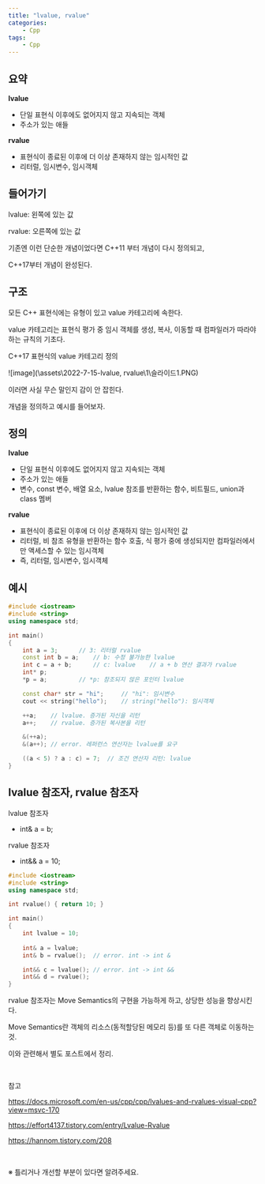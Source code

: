 ```yaml
---
title: "lvalue, rvalue"
categories:	
    - Cpp
tags:
    - Cpp
---
```


## 요약

**lvalue**
- 단일 표현식 이후에도 없어지지 않고 지속되는 객체
- 주소가 있는 애들

**rvalue**
- 표현식이 종료된 이후에 더 이상 존재하지 않는 임시적인 값
- 리터럴, 임시변수, 임시객체



## 들어가기

lvalue: 왼쪽에 있는 값

rvalue: 오른쪽에 있는 값

기존엔 이런 단순한 개념이었다면 C++11 부터 개념이 다시 정의되고,

C++17부터 개념이 완성된다.



## 구조

모든 C++ 표현식에는 유형이 있고 value 카테고리에 속한다.

value 카테고리는 표현식 평가 중 임시 객체를 생성, 복사, 이동할 때 컴파일러가 따라야하는 규칙의 기초다.

C++17 표현식의 value 카테고리 정의

![image](\assets\2022-7-15-lvalue, rvalue\1\슬라이드1.PNG)


이러면 사실 무슨 말인지 감이 안 잡힌다.

개념을 정의하고 예시를 들어보자.



## 정의

**lvalue**
- 단일 표현식 이후에도 없어지지 않고 지속되는 객체
- 주소가 있는 애들
- 변수, const 변수, 배열 요소, lvalue 참조를 반환하는 함수, 비트필드, union과 class 멤버

**rvalue**
- 표현식이 종료된 이후에 더 이상 존재하지 않는 임시적인 값
- 리터럴, 비 참조 유형을 반환하는 함수 호출, 식 평가 중에 생성되지만 컴파일러에서만 액세스할 수 있는 임시객체
- 즉, 리터럴, 임시변수, 임시객체 



## 예시

```cpp
#include <iostream>
#include <string>
using namespace std;

int main()
{
	int a = 3;		// 3: 리터럴 rvalue
	const int b = a;	// b: 수정 불가능한 lvalue
	int c = a + b;		// c: lvalue 	// a + b 연산 결과가 rvalue
	int* p;
	*p = a;			// *p: 참조되지 않은 포인터 lvalue

	const char* str = "hi";		// "hi": 임시변수
	cout << string("hello");	// string("hello"): 임시객체

	++a;	// lvalue. 증가된 자신을 리턴
	a++;	// rvalue. 증가된 복사본을 리턴

	&(++a);
	&(a++);	// error. 레퍼런스 연산자는 lvalue를 요구

	((a < 5) ? a : c) = 7;	// 조건 연산자 리턴: lvalue
}
```


## lvalue 참조자, rvalue 참조자

lvalue 참조자
- int& a = b;

rvalue 참조자
- int&& a = 10;


```cpp
#include <iostream>
#include <string>
using namespace std;

int rvalue() { return 10; }

int main()
{
	int lvalue = 10;
	
	int& a = lvalue;
	int& b = rvalue();	// error. int -> int &

	int&& c = lvalue();	// error. int -> int &&
	int&& d = rvalue();
}
```

rvalue 참조자는 Move Semantics의 구현을 가능하게 하고, 상당한 성능을 향상시킨다.

Move Semantics란 객체의 리소스(동적할당된 메모리 등)를 또 다른 객체로 이동하는 것.

이와 관련해서 별도 포스트에서 정리.



<br>

참고

<https://docs.microsoft.com/en-us/cpp/cpp/lvalues-and-rvalues-visual-cpp?view=msvc-170>

<https://effort4137.tistory.com/entry/Lvalue-Rvalue>

<https://hannom.tistory.com/208>



<br>

※ 틀리거나 개선할 부분이 있다면 알려주세요.